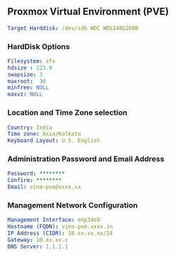 ## Proxmox Virtual Environment (PVE)

```yaml
Target Harddisk: /dev/sdb WDC WDS240G2G0B
```

### HardDisk Options 

```yaml
Filesystem: xfs
hdsize : 223.0
swapsize: 3
maxroot:  30
minfree: NULL
maxvz: NULL
```

### Location and Time Zone selection

```yaml
Country: India
Time zone: Asia/Kolkata
Keyboard Layout: U.S. English
```

### Administration Password and Email Address

```yaml
Password: ********
Confirm: ********
Email: vina-pve@xxxx.xx
```

### Management Network Configuration

```yaml
Management Interface: enp34s0 
Hostname (FQDN): vina-pve.xxxx.in
IP Address (CIDR): 10.xx.xx.xx/24
Gateway: 10.xx.xx.c
DNS Server: 1.1.1.1
```
